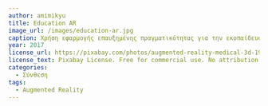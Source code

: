 ```yaml
---
author: amimikyu
title: Education AR
image_url: /images/education-ar.jpg
caption: Χρήση εφαρμογής επαυξημένης πραγματικότητας για την εκοπαίδευση μαθητών ιατρικής. Οι εφαρμογές επαυξημένης πραγματικότητας μπορούν να χρησιμοποιηθούν για την δυναμική παρουσίαση μεγάλου όγκου πληροφορίας όπως σημειώσεις πάνω σε βιβλία ή μοντέλα..
year: 2017
license_url: https://pixabay.com/photos/augmented-reality-medical-3d-1957411/
license_text: Pixabay License. Free for commercial use. No attribution required
categories:
  - Σύνθεση 
tags:
  - Augmented Reality
---
```

